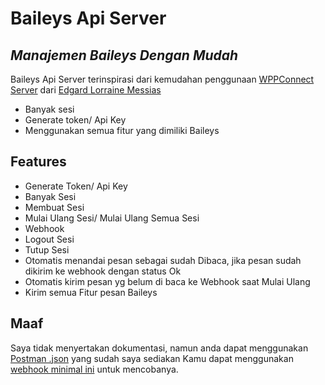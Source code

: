 # Baileys Api Server
## _Manajemen Baileys Dengan Mudah_

Baileys Api Server terinspirasi dari kemudahan penggunaan [WPPConnect Server](https://github.com/wppconnect-team/wppconnect-server) dari [Edgard Lorraine Messias](https://github.com/edgardmessias)

- Banyak sesi
- Generate token/ Api Key
- Menggunakan semua fitur yang dimiliki Baileys

## Features

- Generate Token/ Api Key
- Banyak Sesi
- Membuat Sesi
- Mulai Ulang Sesi/ Mulai Ulang Semua Sesi
- Webhook
- Logout Sesi
- Tutup Sesi
- Otomatis menandai pesan sebagai sudah Dibaca, jika pesan sudah dikirim ke webhook dengan status Ok
- Otomatis kirim pesan yg belum di baca ke Webhook saat Mulai Ulang
- Kirim semua Fitur pesan Baileys

## Maaf
Saya tidak menyertakan dokumentasi, namun anda dapat menggunakan [Postman .json](https://github.com/syifarahmat/baileys.api.server/blob/main/postman.json) yang sudah saya sediakan
Kamu dapat menggunakan [webhook minimal ini](https://github.com/syifarahmat/webhook) untuk mencobanya.